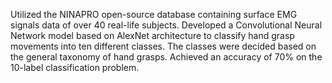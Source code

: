 Utilized the NINAPRO open-source database containing surface EMG signals data of over 40 real-life subjects. 
Developed a Convolutional Neural Network model based on AlexNet architecture to classify hand grasp movements into ten different classes. 
The classes were decided based on the general taxonomy of hand grasps. Achieved an accuracy of 70% on the 10-label classification problem. 

